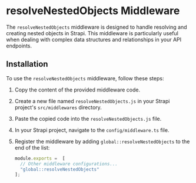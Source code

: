 # resolveNestedObjects Middleware

The `resolveNestedObjects` middleware is designed to handle resolving and creating nested objects in Strapi. This middleware is particularly useful when dealing with complex data structures and relationships in your API endpoints.

## Installation

To use the `resolveNestedObjects` middleware, follow these steps:

1. Copy the content of the provided middleware code.

2. Create a new file named `resolveNestedObjects.js` in your Strapi project's `src/middlewares` directory.

3. Paste the copied code into the `resolveNestedObjects.js` file.
  
4. In your Strapi project, navigate to the `config/middleware.ts` file.

5. Register the middleware by adding `global::resolveNestedObjects` to the end of the list:

   ```javascript
   module.exports =  [
     // Other middleware configurations...
     "global::resolveNestedObjects"
   ];
